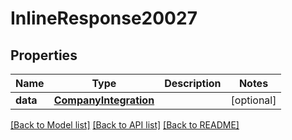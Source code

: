 # InlineResponse20027

## Properties
Name | Type | Description | Notes
------------ | ------------- | ------------- | -------------
**data** | [**CompanyIntegration**](CompanyIntegration.md) |  | [optional] 

[[Back to Model list]](../README.md#documentation-for-models) [[Back to API list]](../README.md#documentation-for-api-endpoints) [[Back to README]](../README.md)


